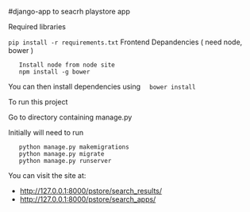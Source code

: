 #django-app to seacrh playstore app

Required libraries 

```pip install -r requirements.txt```
Frontend Depandencies ( need node, bower )
```
   Install node from node site 
   npm install -g bower
```  

You can then install dependencies using
  ```  bower install```


To run this project 

   Go to directory containing manage.py


Initially will need to run 

```
   python manage.py makemigrations 
   python manage.py migrate
   python manage.py runserver
```
You can visit the site at:
   
   - http://127.0.0.1:8000/pstore/search_results/
   - http://127.0.0.1:8000/pstore/search_apps/
